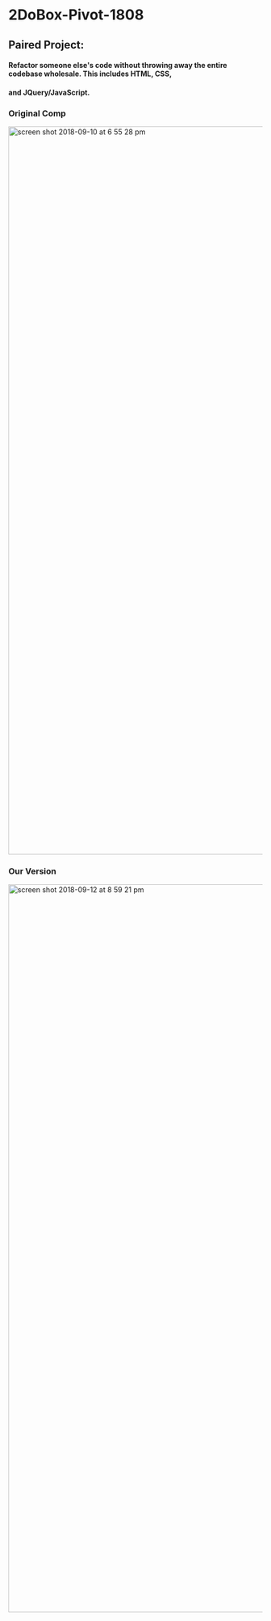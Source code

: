 # 2DoBox-Pivot-1808

## Paired Project:

#### Refactor someone else's code without throwing away the entire codebase wholesale. This includes HTML, CSS, 
#### and JQuery/JavaScript. 


### Original Comp

<img width="1440" alt="screen shot 2018-09-10 at 6 55 28 pm" src="https://user-images.githubusercontent.com/25753508/45331976-33ad0b80-b52b-11e8-8803-a7ffa719412d.png">

### Our Version

<img width="1440" alt="screen shot 2018-09-12 at 8 59 21 pm" src="https://user-images.githubusercontent.com/25753508/45464663-e1a4eb00-b6ce-11e8-8a38-3fc98755afed.png">





